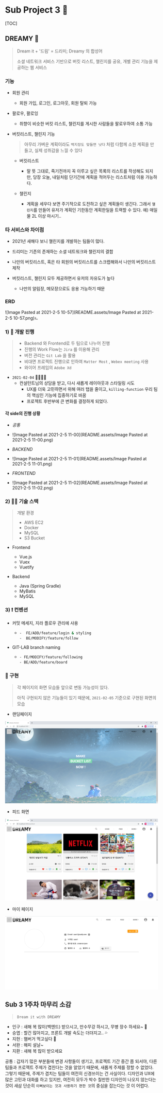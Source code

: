 # Sub Project 3 🤞

[TOC]

## DREAMY  🌙

> Dream it + '드림' = 드리미; Dreamy 의 합성어
>
> 소셜 네트워크 서비스 기반으로 버킷 리스트, 챌린지를 공유, 개별 관리 기능을 제공하는 웹 서비스



### 기능

- 회원 관리

  - 회원 가입, 로그인, 로그아웃, 회원 탈퇴 가능

- 팔로우, 팔로잉

  - 취향이 비슷한 버킷 리스트, 챌린지를 게시한 사람들을 팔로우하여 소통 가능

- 버킷리스트, 챌린지 기능

  > 아무리 가벼운 계획이라도 `백지장도 맞들면 낫다`  처럼 다함께 소원 계획을 만들고, 실제 성취감을 느낄 수 있다

  - 버킷리스트

    - 말 뜻 그대로, 죽기전까지 꼭 이루고 싶은 목록의 리스트를 작성해도 되지만, 당장 오늘, 내일처럼 단기간에 계획을 적어두는 리스트처럼 이용 가능하다.

  - 챌린지

    - 계획을 세우다 보면 주기적으로 도전하고 싶은 계획들이 생긴다. 그래서 `챌린지`를 만들어 유저가 계획인 기한동안 계획한일을 트랙할 수 있다. 예) 매일 물 2L 이상 마시기..

    



### 타 서비스와 차이점

- 2021년 새해다 보니 챌린지를 개발하는 팀들이 많다.

- 드리미는 기존의 존재하는 소셜 네트워크와 챌린지의 결합
- 나만의 버킷리스트, 혹은 타 회원의 버킷리스트를 스크랩해와서 나만의 버킷리스트 제작
- 버킷리스트, 챌린지 모두 제공하면서 유저의 자유도가 높다
  - 나만의 알림장, 메모장으로도 응용 가능하기 때문





### ERD

![Image Pasted at 2021-2-5 10-57](README.assets/Image Pasted at 2021-2-5 10-57.png)ㄴ



### 1) 📆 개발 진행 

> - Backend 와 Frontend로 두 팀으로 나누어 진행
>- 진행의 Work Flow는 `Jira` 를 이용해 관리
> - 버전 관리는 `Git Lab` 을 활용
>- 비대면 프로젝트 진행으로 인하여 `Matter Most` , `Webex meeting` 사용
> - 와이어 프레임의 `Adobe Xd`

- `2021-02-04` 🤦‍♂️🤦‍♀️
  - 컨설턴트님의 상담을 받고, 다시 새롭게 레이아웃과 스타일링 시도
    - UX를 더욱 고민하면서 위해 여러 탭을 줄이고,  `killing-function` 우리 팀의 핵심인 기능에 집중하기로 바꿈
    - 프로젝트 후반부에 큰 변화를 결정하게 되었다.



#### 각 side의 진행 상황

- *공통*
- ![Image Pasted at 2021-2-5 11-00](README.assets/Image Pasted at 2021-2-5 11-00.png)



- *BACKEND*
- ![Image Pasted at 2021-2-5 11-01](README.assets/Image Pasted at 2021-2-5 11-01.png)



- *FRONTEND*
- ![Image Pasted at 2021-2-5 11-02](README.assets/Image Pasted at 2021-2-5 11-02.png)



### 2) ✍🏻 기술 스택 

> 개발 환경 
>
> - AWS EC2
> - Docker
> - MySQL
> - S3 Bucket



- Frontend
  - Vue.js
  - Vuex
  - Vuetify




- Backend
  - Java (Spring Gradle)
  - MyBatis
  - MySQL



### 3) ❗ 컨벤션

- 커밋 메세지, 지라 플로우 관리에 사용
  
  - ```bash
    -  FE/ADD/feature/login & styling
    -  BE/MODIFY/feature/follow
    ```



- GIT-LAB branch naming

  - ```bash
    - FE/MODIFY/feature/following
    - BE/ADD/feature/board
    ```

    

### 🚀 구현

> 각 페이지의 화면 모습들 앞으로 변동 가능성이 있다.
>
> 아직 구현되지 않은 기능들이 있기 때문에, `2021-02-05` 기준으로 구현된 화면의 모습 



- 랜딩페이지

![main](README.assets/main.PNG)



- 피드 화면 

![feed](README.assets/feed.PNG)



- 마이 페이지

![마이페이지](README.assets/마이페이지.png)



## Sub 3 1주차 마무리 소감

> `Dream it with DREAMY`

- 인구 : 새해 복 많이(백엔드) 받으시고, 만수무강 하시고, 무병 장수 하세요~ 🧡
- 승엽 : 할건 많아지고, 프론트 개발 속도는 더뎌지고.. 💦
- 지헌 : 햄버거 먹고싶다 🍔
- 서완 : 해피 설날~ 
- 지환 : 새해 복 많이 받으세요



공통 : 갑자기 많은 부분들에 변경 사항들이 생기고, 프로젝트 기간 중간 쯤 되서야, 다른 팀들과 프로젝트 주제가 겹친다는 것을 알았기 때문에, 새롭게 주제를 정할 수 없었다. 그렇기 때문에, 주제가 겹치는 팀들이 여전히 신경쓰이는 건 사실이다. 디자인과 UX에 많은 고민과 대화를 하고 있지만, 여전히 모두가 박수 칠만한 디자인이 나오지 않는다는 것이 새삼 단순히 `이뻐보이는 것과 사용하기 편한 것`의 중심을 잡는다는 것 이 어렵다.



